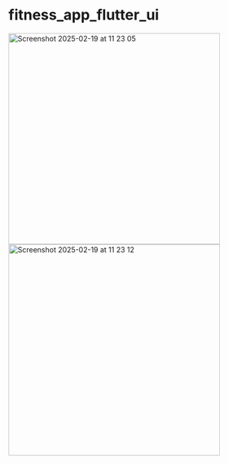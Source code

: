 # fitness_app_flutter_ui

<img width="415" alt="Screenshot 2025-02-19 at 11 23 05" src="https://github.com/user-attachments/assets/214926cd-7236-4190-85fe-83f396282ee8" />

<img width="415" alt="Screenshot 2025-02-19 at 11 23 12" src="https://github.com/user-attachments/assets/d80db2d4-9006-43b0-9c17-ad7818701244" />
